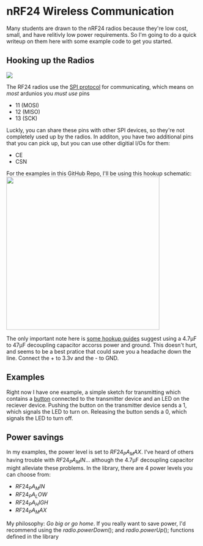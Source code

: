 # nRF24 Wireless Communication

Many students are drawn to the nRF24 radios because they're low cost, small, and have relitivly low power requirements. So I'm going to do a quick writeup on them here with some example code to get you started.

## Hooking up the Radios

[<img src="https://www.mysensors.org/uploads/57c1a2411730a6c715b6b1b0/image/nrfTop.png">](https://www.mysensors.org/)

The RF24 radios use the [SPI protocol](https://www.arduino.cc/en/reference/SPI) for communicating, which means on _most_ ardunios you *must use* pins 

 * 11 (MOSI) 
 * 12 (MISO)
 * 13 (SCK) 

 Luckly, you can share these pins with other SPI devices, so they're not completely used up by the radios. In additon, you have two additional pins that you can pick up, but you can use other digitial I/Os for them:

  * CE 
  * CSN

For the examples in this GitHub Repo, I'll be using this hookup schematic: 
<img src="https://raw.githubusercontent.com/mrsoltys/GEEN1400/master/nRF24/radioHookup.png" width="400">

The only important note here is [some hookup guides](https://www.mysensors.org/build/connect_radio) suggest using a 4.7µF to 47µF decoupling capacitor accorss power and ground. This doesn't hurt, and seems to be a best pratice that could save you a headache down the line. Connect the + to 3.3v and the - to GND.

## Examples
Right now I have one example, a simple sketch for transmitting which contains a [button](https://github.com/mrsoltys/GEEN1400/tree/master/Buttons) connected to the transmitter device and an LED on the reciever device. Pushing the button on the transmitter device sends a 1, which signals the LED to turn on. Releasing the button sends a 0, which signals the LED to turn off.

## Power savings
In my examples, the power level is set to $RF24_PA_MAX$. I've heard of others having trouble with $RF24_PA_MIN$... although the 4.7µF decoupling capacitor might alleviate these problems. In the library, there are 4 power levels you can choose from:

 * $RF24_PA_MIN$ 
 * $RF24_PA_LOW$
 * $RF24_PA_HIGH$ 
 * $RF24_PA_MAX$

 My philosophy: _Go big or go home_. If you really want to save power, I'd recommend using the $radio.powerDown();$ and $radio.powerUp();$ functions defined in the library